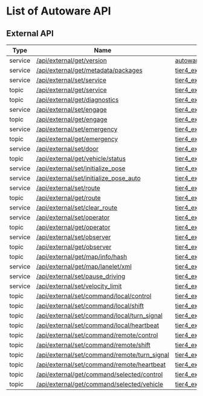 # List of Autoware API

## External API

| Type    | Name                                                                                              | Data                                                                                                              |
| ------- | ------------------------------------------------------------------------------------------------- | ----------------------------------------------------------------------------------------------------------------- |
| service | [/api/external/get/version](../../api/external/get/version)                                       | [autoware_external_api_msgs/srv/GetVersion](../../type/autoware_external_api_msgs/srv/GetVersion)                 |
| service | [/api/external/get/metadata/packages](../../api/external/get/metadata/packages)                   | [tier4_external_api_msgs/srv/GetMetadataPackages](../../type/tier4_external_api_msgs/srv/GetMetadataPackages)     |
| service | [/api/external/set/service](../../api/external/set/service)                                       | [tier4_external_api_msgs/srv/SetService](../../type/tier4_external_api_msgs/srv/SetService)                       |
| topic   | [/api/external/get/service](../../api/external/get/service)                                       | [tier4_external_api_msgs/msg/Service](../../type/tier4_external_api_msgs/msg/Service)                             |
| topic   | [/api/external/get/diagnostics](../../api/external/get/diagnostics)                               | [tier4_external_api_msgs/msg/ClassifiedDiagnostics](../../type/tier4_external_api_msgs/msg/ClassifiedDiagnostics) |
| service | [/api/external/set/engage](../../api/external/set/engage)                                         | [tier4_external_api_msgs/srv/Engage](../../type/tier4_external_api_msgs/srv/Engage)                               |
| topic   | [/api/external/get/engage](../../api/external/get/engage)                                         | [tier4_external_api_msgs/msg/EngageStatus](../../type/tier4_external_api_msgs/msg/EngageStatus)                   |
| service | [/api/external/set/emergency](../../api/external/set/emergency)                                   | [tier4_external_api_msgs/srv/SetEmergency](../../type/tier4_external_api_msgs/srv/SetEmergency)                   |
| topic   | [/api/external/get/emergency](../../api/external/get/emergency)                                   | [tier4_external_api_msgs/msg/Emergency](../../type/tier4_external_api_msgs/msg/Emergency)                         |
| service | [/api/external/set/door](../../api/external/set/door)                                             | [tier4_external_api_msgs/srv/SetDoor](../../type/tier4_external_api_msgs/srv/SetDoor)                             |
| topic   | [/api/external/get/vehicle/status](../../api/external/get/vehicle/status)                         | [tier4_external_api_msgs/msg/VehicleStatusStamped](../../type/tier4_external_api_msgs/msg/VehicleStatusStamped)   |
| service | [/api/external/set/initialize_pose](../../api/external/set/initialize_pose)                       | [tier4_external_api_msgs/srv/InitializePose](../../type/tier4_external_api_msgs/srv/InitializePose)               |
| service | [/api/external/set/initialize_pose_auto](../../api/external/set/initialize_pose_auto)             | [tier4_external_api_msgs/srv/InitializePoseAuto](../../type/tier4_external_api_msgs/srv/InitializePoseAuto)       |
| service | [/api/external/set/route](../../api/external/set/route)                                           | [tier4_external_api_msgs/srv/SetRoute](../../type/tier4_external_api_msgs/srv/SetRoute)                           |
| topic   | [/api/external/get/route](../../api/external/get/route)                                           | [tier4_external_api_msgs/msg/Route](../../type/tier4_external_api_msgs/msg/Route)                                 |
| service | [/api/external/set/clear_route](../../api/external/set/clear_route)                               | [tier4_external_api_msgs/srv/ClearRoute](../../type/tier4_external_api_msgs/srv/ClearRoute)                       |
| service | [/api/external/set/operator](../../api/external/set/operator)                                     | [tier4_external_api_msgs/srv/SetOperator](../../type/tier4_external_api_msgs/srv/SetOperator)                     |
| topic   | [/api/external/get/operator](../../api/external/get/operator)                                     | [tier4_external_api_msgs/msg/Operator](../../type/tier4_external_api_msgs/msg/Operator)                           |
| service | [/api/external/set/observer](../../api/external/set/observer)                                     | [tier4_external_api_msgs/srv/SetObserver](../../type/tier4_external_api_msgs/srv/SetObserver)                     |
| topic   | [/api/external/get/observer](../../api/external/get/observer)                                     | [tier4_external_api_msgs/msg/Observer](../../type/tier4_external_api_msgs/msg/Observer)                           |
| topic   | [/api/external/get/map/info/hash](../../api/external/get/map/info/hash)                           | [tier4_external_api_msgs/msg/MapHash](../../type/tier4_external_api_msgs/msg/MapHash)                             |
| service | [/api/external/get/map/lanelet/xml](../../api/external/get/map/lanelet/xml)                       | [tier4_external_api_msgs/srv/GetTextFile](../../type/tier4_external_api_msgs/srv/GetTextFile)                     |
| service | [/api/external/set/pause_driving](../../api/external/set/pause_driving)                           | [tier4_external_api_msgs/srv/PauseDriving](../../type/tier4_external_api_msgs/srv/PauseDriving)                   |
| service | [/api/external/set/velocity_limit](../../api/external/set/velocity_limit)                         | [tier4_external_api_msgs/srv/SetVelocityLimit](../../type/tier4_external_api_msgs/srv/SetVelocityLimit)           |
| topic   | [/api/external/set/command/local/control](../../api/external/set/command/local/control)           | [tier4_external_api_msgs/msg/ControlCommandStamped](../../type/tier4_external_api_msgs/msg/ControlCommandStamped) |
| topic   | [/api/external/set/command/local/shift](../../api/external/set/command/local/shift)               | [tier4_external_api_msgs/msg/GearShiftStamped](../../type/tier4_external_api_msgs/msg/GearShiftStamped)           |
| topic   | [/api/external/set/command/local/turn_signal](../../api/external/set/command/local/turn_signal)   | [tier4_external_api_msgs/msg/TurnSignalStamped](../../type/tier4_external_api_msgs/msg/TurnSignalStamped)         |
| topic   | [/api/external/set/command/local/heartbeat](../../api/external/set/command/local/heartbeat)       | [tier4_external_api_msgs/msg/Heartbeat](../../type/tier4_external_api_msgs/msg/Heartbeat)                         |
| topic   | [/api/external/set/command/remote/control](../../api/external/set/command/remote/control)         | [tier4_external_api_msgs/msg/ControlCommandStamped](../../type/tier4_external_api_msgs/msg/ControlCommandStamped) |
| topic   | [/api/external/set/command/remote/shift](../../api/external/set/command/remote/shift)             | [tier4_external_api_msgs/msg/GearShiftStamped](../../type/tier4_external_api_msgs/msg/GearShiftStamped)           |
| topic   | [/api/external/set/command/remote/turn_signal](../../api/external/set/command/remote/turn_signal) | [tier4_external_api_msgs/msg/TurnSignalStamped](../../type/tier4_external_api_msgs/msg/TurnSignalStamped)         |
| topic   | [/api/external/set/command/remote/heartbeat](../../api/external/set/command/remote/heartbeat)     | [tier4_external_api_msgs/msg/Heartbeat](../../type/tier4_external_api_msgs/msg/Heartbeat)                         |
| topic   | [/api/external/get/command/selected/control](../../api/external/get/command/selected/control)     | [tier4_external_api_msgs/msg/ControlCommandStamped](../../type/tier4_external_api_msgs/msg/ControlCommandStamped) |
| topic   | [/api/external/get/command/selected/vehicle](../../api/external/get/command/selected/vehicle)     | [tier4_external_api_msgs/msg/ControlCommandStamped](../../type/tier4_external_api_msgs/msg/ControlCommandStamped) |
